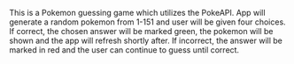 This is a Pokemon guessing game which utilizes the PokeAPI. App will generate a random pokemon from 1-151 and user will be given four choices. If correct, the chosen answer will be marked green, the pokemon will be shown and the app will refresh shortly after. If incorrect, the answer will be marked in red and the user can continue to guess until correct.
